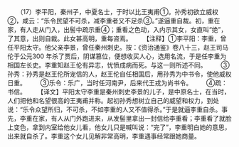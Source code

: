 　　（17）李平阳，秦州子，中夏名士，于时以比王夷甫①。孙秀初欲立威权②，咸云：“乐令民望不可杀，减李重者又不足杀③。”遂逼重自裁。初，重在家，有人走从门入，出髻中疏示重④；重看之色动，入内示其女，女直叫“绝”，了其意，出则自裁。此女甚高明，重每咨焉。
　　【注释】①李平阳：李重，曾任平阳太守。他父亲李景，曾任秦州刺史。按：《资治通鉴》卷八十三，赵王司马伦于公元300 年杀了贾后，阴谋篡位，便想收买人心，选用名流，于是任李重为相国左长史。李重知赵王伦有异志，忧愤成病而死。与这一则所述不同。
　　③孙秀：孙秀是赵王伦所宠信的人，赵王伦自任相国后，用孙秀为中书令，使他威权日重。
　　③乐令：乐广，当时任河南尹，后来代王戎为尚书令。
　　④疏：书信。
　　【译文】平阳太守李重是秦州刺史李景的儿子，是中原名士，在当时，人们把他和名望很高的王夷甫并称。起初孙秀想树立自己的威望和权力，到处说：“乐令众望所归，不可杀，不如李重的人又不值得杀。”于是就逼李重自杀。事先，李重在家，有人从门外跑进来，从发髻里拿出一封信给李重看；李重看了就脸上变色，拿到内室给他女儿看，他女儿只是喊叫说：“完了”，李重明白她的意思，出来就自杀了。李重这个女儿见解非常高明，李重遇事经常跟她商量。

